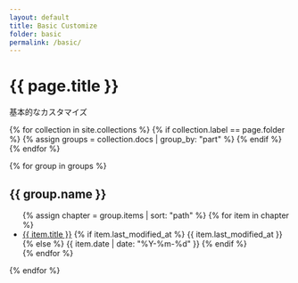 ```yaml
---
layout: default
title: Basic Customize
folder: basic
permalink: /basic/
---
```

<h1 class="page-title">{{ page.title }}</h1>

基本的なカスタマイズ

{% for collection in site.collections %}
  {% if collection.label == page.folder %}
    {% assign groups = collection.docs | group_by: "part" %}
  {% endif %}
{% endfor %}

{% for group in groups %}
  <h2 id="{{ group.name }}">{{ group.name }}</h2>
  <ul>
  {% assign chapter = group.items | sort: "path" %}
  {% for item in chapter %}
    <li class="post-list-by-part">
       <a href="{{ item.url | relative_url }}">{{ item.title }}</a>
       <time datetime="{{ page.date | date_to_xmlschema }}">
       {% if item.last_modified_at %}
         {{ item.last_modified_at }}
       {% else %}
         {{ item.date | date: "%Y-%m-%d" }}
       {% endif %}
       </time>
    </li>
  {% endfor %}
  </ul>
{% endfor %}